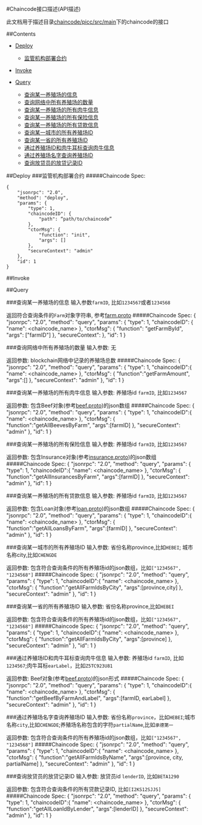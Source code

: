 #Chaincode接口描述(API描述)

此文档用于描述目录[chaincode/picc/src/main](../chaincode/picc/src/main)下的chaincode的接口

##Contents

* [Deploy](#deploy)
	* [监管机构部署合约](#监管机构部署合约)

* [Invoke](#invoke)

	
* [Query](#query)
	* [查询某一养殖场的信息](#查询某一养殖场的信息)
	* [查询网络中所有养殖场的数量](#查询网络中所有养殖场的数量)
	* [查询某一养殖场的所有肉牛信息](#查询某一养殖场的所有肉牛信息)
	* [查询某一养殖场的所有保险信息](#查询某一养殖场的所有保险信息)
    * [查询某一养殖场的所有贷款信息](#查询某一养殖场的所有贷款信息)
    * [查询某一城市的所有养殖场ID](#查询某一城市的所有养殖场id)
    * [查询某一省的所有养殖场ID](#查询某一省的所有养殖场id)
    * [通过养殖场ID和肉牛耳标查询肉牛信息](#通过养殖场id和肉牛耳标查询肉牛信息)
    * [通过养殖场名字查询养殖场ID](#通过养殖场名字查询养殖场id)
    * [查询放贷员的放贷记录ID](#查询放贷员的放贷记录id)

	
##Deploy
###监管机构部署合约
#####Chaincode Spec: 

	{
		"jsonrpc": "2.0",
		"method": "deploy",
		"params": {
			"type": 1,
			"chaincodeID": {
				"path": “path/to/chaincode”
			},
			"ctorMsg": {
				"function": "init",
				"args": []
			},
			"secureContext": "admin"
		},
		"id": 1
	}


##Invoke


##Query

###查询某一养殖场的信息
输入参数`farmID`, 比如`1234567`或者`1234568`

返回符合查询条件的`Farm`对象字符串, 参考[farm.proto](../chaincode/picc/src/main/farm.proto)
#####Chaincode Spec: 
	{
		"jsonrpc": "2.0",
		"method": "query",
		"params": {
			"type": 1,
			"chaincodeID": {
				"name":  <chaincode_name>
			},
			"ctorMsg": {
				"function": "getFarmById",
				"args": ["farmID"]
			},
			"secureContext": <role>
		},
		"id": 1
	}

###查询网络中所有养殖场的数量
输入参数: 无

返回参数: blockchain网络中记录的养殖场总数
#####Chaincode Spec: 
    {
      "jsonrpc": "2.0",
      "method": "query",
      "params": {
        "type": 1,
        "chaincodeID":{
            "name": <chaincode_name>
        },
        "ctorMsg": {
            "function":"getFarmAmount",
            "args":[]
        },
        "secureContext": "admin"
      },
      "id": 1
    }
			
###查询某一养殖场的所有肉牛信息
输入参数: 养殖场id `farmID`, 比如`1234567`

返回参数: 包含Beef对象(参考[beef.proto](../chaincode/picc/src/main/beef.proto))的json数组
#####Chaincode Spec: 
    {
      "jsonrpc": "2.0",
      "method": "query",
      "params": {
        "type": 1,
        "chaincodeID":{
            "name": <chaincode_name>
        },
        "ctorMsg": {
            "function":"getAllBeevesByFarm",
            "args":[farmID]
        },
        "secureContext": "admin"
      },
      "id": 1
    }
    
###查询某一养殖场的所有保险信息
输入参数: 养殖场id `farmID`, 比如`1234567`

返回参数: 包含Insurance对象(参考[insurance.proto](../chaincode/picc/src/main/insurance.proto))的json数组
#####Chaincode Spec: 
    {
      "jsonrpc": "2.0",
      "method": "query",
      "params": {
        "type": 1,
        "chaincodeID":{
            "name": <chaincode_name>
        },
        "ctorMsg": {
            "function":"getAllInsurancesByFarm",
            "args":[farmID]
        },
        "secureContext": "admin"
      },
      "id": 1
    }
    
###查询某一养殖场的所有贷款信息
输入参数: 养殖场id `farmID`, 比如`1234567`

返回参数: 包含Loan对象(参考[loan.proto](../chaincode/picc/src/main/loan.proto))的json数组
#####Chaincode Spec: 
    {
      "jsonrpc": "2.0",
      "method": "query",
      "params": {
        "type": 1,
        "chaincodeID":{
            "name": <chaincode_name>
        },
        "ctorMsg": {
            "function":"getAllLoansByFarm",
            "args":[farmID]
        },
        "secureContext": "admin"
      },
      "id": 1
    }
    
###查询某一城市的所有养殖场ID
输入参数: 省份名称province,比如`HEBEI`; 城市名称city,比如`CHENGDE`

返回参数: 包含符合查询条件的所有养殖场id的json数组，比如`["1234567", "1234568"]`
#####Chaincode Spec: 
    {
      "jsonrpc": "2.0",
      "method": "query",
      "params": {
        "type": 1,
        "chaincodeID":{
            "name": <chaincode_name>
        },
        "ctorMsg": {
            "function":"getAllFarmIdsByCity",
            "args":[province,city]
        },
        "secureContext": "admin"
      },
      "id": 1
    }
  
###查询某一省的所有养殖场ID
输入参数: 省份名称province,比如`HEBEI`

返回参数: 包含符合查询条件的所有养殖场id的json数组，比如`["1234567", "1234568"]`
#####Chaincode Spec: 
    {
      "jsonrpc": "2.0",
      "method": "query",
      "params": {
        "type": 1,
        "chaincodeID":{
            "name": <chaincode_name>
        },
        "ctorMsg": {
            "function":"getAllFarmIdsByCity",
            "args":[province]
        },
        "secureContext": "admin"
      },
      "id": 1
    }    


###通过养殖场ID和肉牛耳标查询肉牛信息
输入参数: 养殖场id `farmID`, 比如`1234567`;肉牛耳标`earLabel`，比如`Z5TC923U81`

返回参数: Beef对象(参考[beef.proto](../chaincode/picc/src/main/beef.proto))的json形式
#####Chaincode Spec: 
    {
      "jsonrpc": "2.0",
      "method": "query",
      "params": {
        "type": 1,
        "chaincodeID":{
            "name": <chaincode_name>
        },
        "ctorMsg": {
            "function":"getBeefByFarmAndLabel",
            "args":[farmID, earLabel]
        },
        "secureContext": "admin"
      },
      "id": 1
    }
    
###通过养殖场名字查询养殖场ID
输入参数: 省份名称`province`，比如`HEBEI`;城市名称`city`,比如`CHENGDE`;养殖场名称包含的字符`partialName`,比如`承德第一`

返回参数: 包含符合查询条件的所有养殖场id的json数组，比如`["1234567", "1234568"]`
#####Chaincode Spec: 
    {
      "jsonrpc": "2.0",
      "method": "query",
      "params": {
        "type": 1,
        "chaincodeID":{
            "name": <chaincode_name>
        },
        "ctorMsg": {
            "function":"getAllFarmIdsByName",
            "args":[province, city, partialName]
        },
        "secureContext": "admin"
      },
      "id": 1
    }

###查询放贷员的放贷记录ID
输入参数: 放贷员id `lenderID`, 比如`BETA1290`

返回参数: 包含符合查询条件的所有贷款记录ID, 比如`[I2KS12SJJS]`
#####Chaincode Spec: 
    {
      "jsonrpc": "2.0",
      "method": "query",
      "params": {
        "type": 1,
        "chaincodeID":{
            "name": <chaincode_name>
        },
        "ctorMsg": {
            "function":"getAllLoanIdByLender",
            "args":[lenderID]
        },
        "secureContext": "admin"
      },
      "id": 1
    }
